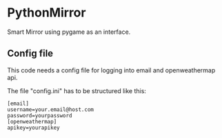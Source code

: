 # PythonMirror
Smart Mirror using pygame as an interface.

## Config file
This code needs a config file for logging into email and openweathermap api.

The file "config.ini" has to be structured like this:

    [email]
    username=your.email@host.com
    password=yourpassword
    [openweathermap]
    apikey=yourapikey
